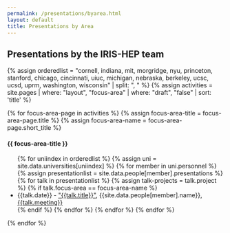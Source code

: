 ```yaml
---
permalink: /presentations/byarea.html
layout: default
title: Presentations by Area
---
```


<h2>Presentations by the IRIS-HEP team</h2>

{% assign orderedlist = "cornell, indiana, mit, morgridge, nyu, princeton, stanford, chicago, cincinnati, uiuc, michigan, nebraska, berkeley, ucsc, ucsd, uprm, washington, wisconsin" | split: ", " %}
{% assign activities = site.pages | where: "layout", "focus-area" | where: "draft", "false" | sort: 'title' %}

{% for focus-area-page in activities %}
  {% assign focus-area-title = focus-area-page.title %}
  {% assign focus-area-name = focus-area-page.short_title %}
  <h4>{{ focus-area-title }}</h4>
  <ul>
  {% for uniindex in orderedlist %}
    {% assign uni = site.data.universities[uniindex] %}
    {% for member in uni.personnel %}
      {% assign presentationlist = site.data.people[member].presentations %}
      {% for talk in presentationlist %}
        {% assign talk-projects = talk.project %}
        {% if talk.focus-area == focus-area-name %}
          <li> {{talk.date}} - <a href="{{talk.url}}">"{{talk.title}}"</a>, {{site.data.people[member].name}}, <a href="{{talk.meetingurl}}">{{talk.meeting}}</a></li>
        {% endif %}
      {% endfor %}
    {% endfor %}
  {% endfor %}
  </ul>
{% endfor %}


